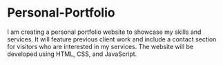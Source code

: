 # Personal-Portfolio
I am creating a personal portfolio website to showcase my skills and services. It will feature previous client work and include a contact section for visitors who are interested in my services. The website will be developed using HTML, CSS, and JavaScript.
